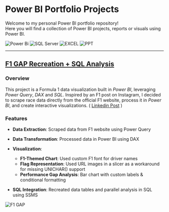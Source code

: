 # Power BI Portfolio Projects
Welcome to my personal Power BI portfolio repository!  
Here you will find a collection of Power BI projects, reports or visuals using Power BI.

![Power Bi](https://img.shields.io/badge/power_bi-F2C811?style=for-the-badge&logo=powerbi&logoColor=black)
![SQL Server](https://img.shields.io/badge/Microsoft_SQL_Server-CC2927?style=for-the-badge&logo=microsoft-sql-server&logoColor=white)
![EXCEL](https://img.shields.io/badge/Microsoft_Excel-217346?style=for-the-badge&logo=microsoft-excel&logoColor=white)
![PPT](https://img.shields.io/badge/Microsoft_PowerPoint-F28C28?style=for-the-badge&logo=microsoft-powerpoint&labelColor=black&color=F28C28&logoColor=black)

---



## [F1 GAP Recreation + SQL Analysis ](https://www.linkedin.com/posts/activity-7237014068530692096-grKJ?utm_source=share&utm_medium=member_desktop&rcm=ACoAADBQWqUBxN3LBb14iJ7odmJHVnVXq8pudAw) 
### Overview
This project is a Formula 1 data visualization built in *Power BI*, leveraging *Power Query*, *DAX* and *SQL*. Inspired by an F1 post on Instagram, I decided to scrape race data directly from the official F1 website, process it in *Power BI*, and create interactive visualizations. ( [Linkedin Post](https://www.linkedin.com/posts/activity-7237014068530692096-grKJ?utm_source=share&utm_medium=member_desktop&rcm=ACoAADBQWqUBxN3LBb14iJ7odmJHVnVXq8pudAw) )

### Features  
-  **Data Extraction**: Scraped data from F1 website using Power Query
  
-  **Data Transformation**: Processed data in Power BI using DAX
  
-  **Visualization**:
    - **F1-Themed Chart**: Used custom F1 font for driver names  
    - **Flag Representation**: Used URL images in a slicer as a workaround for missing UNICHAR() support  
    - **Performance Gap Analysis**: Bar chart with custom labels & conditional formatting
  
-  **SQL Integration**: Recreated data tables and parallel analysis in SQL using SSMS
  
![F1 GAP](https://github.com/StefanoN98/Power-BI-Projects/blob/0fb5cba95cda95d5565a52193564f79ddf6569fc/Docs/F1%20Gap.png)
